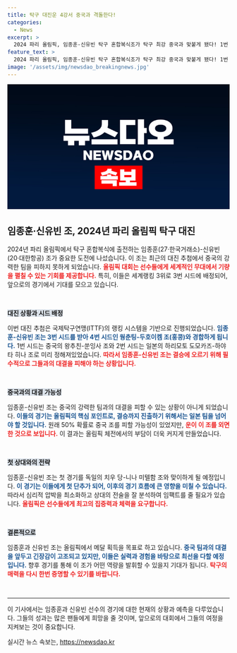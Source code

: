 ```yaml
---
title: 탁구 대진운 4강서 중국과 격돌한다!
categories:
  - News
excerpt: >
  2024 파리 올림픽, 임종훈-신유빈 탁구 혼합복식조가 탁구 최강 중국과 맞붙게 됐다! 1번 시드를 피하지 못한 그들의 도전은 과연 성공할 수 있을까? 첫 경기는 독일의 치우 당-니나 미텔함 조! 클릭해서 응원해보세요!
feature_text: >
  2024 파리 올림픽, 임종훈-신유빈 탁구 혼합복식조가 탁구 최강 중국과 맞붙게 됐다! 1번 시드를 피하지 못한 그들의 도전은 과연 성공할 수 있을까? 첫 경기는 독일의 치우 당-니나 미텔함 조! 클릭해서 응원해보세요!
image: '/assets/img/newsdao_breakingnews.jpg'
---
```


<p><img src="/assets/img/newsdao_breakingnews.jpg" alt="koreaapp 속보" /></p>

<h2 data-ke-size="size26">임종훈·신유빈 조, 2024년 파리 올림픽 탁구 대진</h2>

<p data-ke-size="size16">2024년 파리 올림픽에서 탁구 혼합복식에 출전하는 임종훈(27·한국거래소)-신유빈(20·대한항공) 조가 중요한 도전에 나섰습니다. 이 조는 최근의 대진 추첨에서 중국의 강력한 팀을 피하지 못하게 되었습니다. <b><span style="color: #ee2323;">올림픽 대회는 선수들에게 세계적인 무대에서 기량을 펼칠 수 있는 기회를 제공합니다.</span></b> 특히, 이들은 세계랭킹 3위로 3번 시드에 배정되어, 앞으로의 경기에서 기대를 모으고 있습니다.</p>

<p data-ke-size="size16">&nbsp;</p>

<p><b><span style="background-color: #21538527;">대진 상황과 시드 배정</span></b></p>

<p data-ke-size="size16">이번 대진 추첨은 국제탁구연맹(ITTF)의 랭킹 시스템을 기반으로 진행되었습니다. <b><span style="color: #1a5490;">임종훈-신유빈 조는 3번 시드를 받아 4번 시드인 웡춘팅-두호이켐 조(홍콩)와 경합하게 됩니다.</span></b> 1번 시드는 중국의 왕추친-쑨잉사 조와 2번 시드는 일본의 하리모토 도모카즈-하야타 히나 조로 미리 정해져있었습니다. <b><span style="color: #ee2323;">따라서 임종훈-신유빈 조는 결승에 오르기 위해 필수적으로 그들과의 대결을 피해야 하는 상황입니다.</span></b></p>

<p data-ke-size="size16">&nbsp;</p>

<p><b><span style="background-color: #21538527;">중국과의 대결 가능성</span></b></p>

<p data-ke-size="size16">임종훈-신유빈 조는 중국의 강력한 팀과의 대결을 피할 수 있는 상황이 아니게 되었습니다. <b><span style="color: #1a5490;">이들의 경기는 올림픽의 핵심 포인트로, 결승까지 진출하기 위해서는 일본 팀을 넘어야 할 것입니다.</span></b> 원래 50% 확률로 중국 조를 피할 가능성이 있었지만, <b><span style="color: #ee2323;">운이 이 조를 외면한 것으로 보입니다.</span></b> 이 결과는 올림픽 체전에서의 부담이 더욱 커지게 만들었습니다.</p>

<p data-ke-size="size16">&nbsp;</p>

<p><b><span style="background-color: #21538527;">첫 상대와의 전략</span></b></p>

<p data-ke-size="size16">임종훈-신유빈 조는 첫 경기를 독일의 치우 당-니나 미텔함 조와 맞이하게 될 예정입니다. <b><span style="color: #1a5490;">이 경기는 이들에게 첫 단추가 되어, 이후의 경기 흐름에 큰 영향을 미칠 수 있습니다.</span></b> 따라서 심리적 압박을 최소화하고 상대의 전술을 잘 분석하여 임팩트를 줄 필요가 있습니다. <b><span style="color: #ee2323;">올림픽은 선수들에게 최고의 집중력과 체력을 요구합니다.</span></b></p>

<p data-ke-size="size16">&nbsp;</p>

<p><b><span style="background-color: #21538527;">결론적으로</span></b></p>

<p data-ke-size="size16">임종훈과 신유빈 조는 올림픽에서 메달 획득을 목표로 하고 있습니다. <b><span style="color: #1a5490;">중국 팀과의 대결을 앞두고 긴장감이 고조되고 있지만, 이들은 실력과 경험을 바탕으로 최선을 다할 예정입니다.</span></b> 향후 경기를 통해 이 조가 어떤 역량을 발휘할 수 있을지 기대가 됩니다. <b><span style="color: #ee2323;">탁구의 매력을 다시 한번 증명할 수 있기를 바랍니다.</span></b></p>

<p data-ke-size="size16">&nbsp;</p>

<hr />

<p data-ke-size="size16">이 기사에서는 임종훈과 신유빈 선수의 경기에 대한 현재의 상황과 예측을 다루었습니다. 그들의 성과는 많은 팬들에게 희망을 줄 것이며, 앞으로의 대회에서 그들의 여정을 지켜보는 것이 중요합니다.</p>
실시간 뉴스 속보는, <a href="https://newsdao.kr" rel="dofollow">https://newsdao.kr</a>


